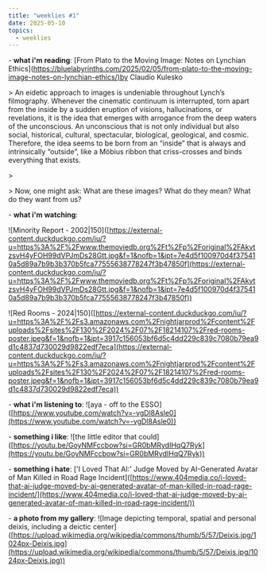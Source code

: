 ```yaml
---
title: "weeklies #1"
date: 2025-05-10
topics:
  - weeklies
---
```

\- **what i'm reading**: \[From Plato to the Moving Image: Notes on Lynchian Ethics\]([https://bluelabyrinths.com/2025/02/05/from-plato-to-the-moving-image-notes-on-lynchian-ethics/)by](https://bluelabyrinths.com/2025/02/05/from-plato-to-the-moving-image-notes-on-lynchian-ethics/\)by) Claudio Kulesko

\> An eidetic approach to images is undeniable throughout Lynch’s filmography. Whenever the cinematic continuum is interrupted, torn apart from the inside by a sudden eruption of visions, hallucinations, or revelations, it is the idea that emerges with arrogance from the deep waters of the unconscious. An unconscious that is not only individual but also social, historical, cultural, spectacular, biological, geological, and cosmic. Therefore, the idea seems to be born from an “inside” that is always and intrinsically “outside”, like a Möbius ribbon that criss-crosses and binds everything that exists.

\>

\> Now, one might ask: What are these images? What do they mean? What do they want from us?

\- **what i'm watching**:

!\[Minority Report - 2002|150\]([https://external-content.duckduckgo.com/iu/?u=https%3A%2F%2Fwww.themoviedb.org%2Ft%2Fp%2Foriginal%2FAkvtzsvH4yFOH99dVPJmDs28Gtt.jpg&f=1&nofb=1&ipt=7e4d5f100970d4f375410a5d89a7b9b3b370b5fca77555638778247f3b47850f](https://external-content.duckduckgo.com/iu/?u=https%3A%2F%2Fwww.themoviedb.org%2Ft%2Fp%2Foriginal%2FAkvtzsvH4yFOH99dVPJmDs28Gtt.jpg&f=1&nofb=1&ipt=7e4d5f100970d4f375410a5d89a7b9b3b370b5fca77555638778247f3b47850f))

!\[Red Rooms - 2024|150\]([https://external-content.duckduckgo.com/iu/?u=https%3A%2F%2Fs3.amazonaws.com%2Fnightjarprod%2Fcontent%2Fuploads%2Fsites%2F130%2F2024%2F07%2F18214107%2Fred-rooms-poster.jpeg&f=1&nofb=1&ipt=3917c156053bf6d5c4dd229c839c7080b79ea9d1c4837d730029d9822edf7eca](https://external-content.duckduckgo.com/iu/?u=https%3A%2F%2Fs3.amazonaws.com%2Fnightjarprod%2Fcontent%2Fuploads%2Fsites%2F130%2F2024%2F07%2F18214107%2Fred-rooms-poster.jpeg&f=1&nofb=1&ipt=3917c156053bf6d5c4dd229c839c7080b79ea9d1c4837d730029d9822edf7eca))

\- **what i'm listening to**: !\[aya - off to the ESSO\]([https://www.youtube.com/watch?v=-vgDl8Asle0](https://www.youtube.com/watch?v=-vgDl8Asle0))

\- **something i like**: !\[the little editor that could\]([https://youtu.be/GoyNMFccbow?si=GR0bMRydIHqQ7Ryk](https://youtu.be/GoyNMFccbow?si=GR0bMRydIHqQ7Ryk))

\- **something i hate**: \['I Loved That AI:' Judge Moved by AI-Generated Avatar of Man Killed in Road Rage Incident\]([https://www.404media.co/i-loved-that-ai-judge-moved-by-ai-generated-avatar-of-man-killed-in-road-rage-incident/](https://www.404media.co/i-loved-that-ai-judge-moved-by-ai-generated-avatar-of-man-killed-in-road-rage-incident/))

\- **a photo from my gallery**: !\[Image depicting temporal, spatial and personal deixis, including a deictic center\]([https://upload.wikimedia.org/wikipedia/commons/thumb/5/57/Deixis.jpg/1024px-Deixis.jpg](https://upload.wikimedia.org/wikipedia/commons/thumb/5/57/Deixis.jpg/1024px-Deixis.jpg))
